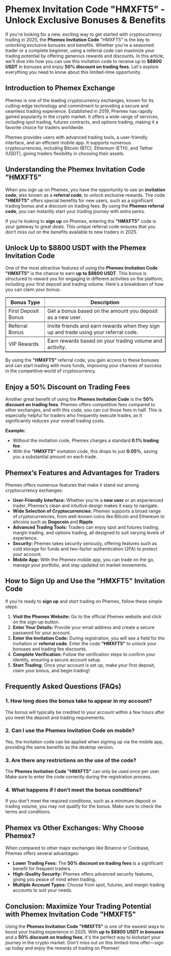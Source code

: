 <h1>Phemex Invitation Code "HMXFT5" - Unlock Exclusive Bonuses & Benefits</h1>

<p>If you're looking for a new, exciting way to get started with cryptocurrency trading in 2025, the <strong>Phemex Invitation Code</strong> "HMXFT5" is the key to unlocking exclusive bonuses and benefits. Whether you're a seasoned trader or a complete beginner, using a referral code can maximize your trading potential by offering generous rewards and discounts. In this article, we'll dive into how you can use this invitation code to receive up to <strong>$8800 USDT</strong> in bonuses and enjoy <strong>50% discount on trading fees</strong>. Let's explore everything you need to know about this limited-time opportunity.</p>

<h2>Introduction to Phemex Exchange</h2>
<p>Phemex is one of the leading cryptocurrency exchanges, known for its cutting-edge technology and commitment to providing a secure and seamless trading experience. Established in 2019, Phemex has rapidly gained popularity in the crypto market. It offers a wide range of services, including spot trading, futures contracts, and options trading, making it a favorite choice for traders worldwide.</p>
<p>Phemex provides users with advanced trading tools, a user-friendly interface, and an efficient mobile app. It supports numerous cryptocurrencies, including Bitcoin (BTC), Ethereum (ETH), and Tether (USDT), giving traders flexibility in choosing their assets.</p>

<h2>Understanding the Phemex Invitation Code "HMXFT5"</h2>
<p>When you sign up on Phemex, you have the opportunity to use an <strong>invitation code</strong>, also known as a <strong>referral code</strong>, to unlock exclusive rewards. The code <strong>"HMXFT5"</strong> offers special benefits for new users, such as a significant trading bonus and a discount on trading fees. By using the <strong>Phemex referral code</strong>, you can instantly start your trading journey with extra perks.</p>
<p>If you're looking to <strong>sign up</strong> on Phemex, entering the <strong>"HMXFT5"</strong> code is your gateway to great deals. This unique referral code ensures that you don’t miss out on the benefits available to new traders in 2025.</p>

<h2>Unlock Up to $8800 USDT with the Phemex Invitation Code</h2>
<p>One of the most attractive features of using the <strong>Phemex Invitation Code "HMXFT5"</strong> is the chance to earn <strong>up to $8800 USDT</strong>. This bonus is structured to reward you for engaging in different activities on the platform, including your first deposit and trading volume. Here's a breakdown of how you can claim your bonus:</p>

<table border="1">
        <tr>
            <th>Bonus Type</th>
            <th>Description</th>
        </tr>
        <tr>
            <td>First Deposit Bonus</td>
            <td>Get a bonus based on the amount you deposit as a new user.</td>
        </tr>
        <tr>
            <td>Referral Bonus</td>
            <td>Invite friends and earn rewards when they sign up and trade using your referral code.</td>
        </tr>
        <tr>
            <td>VIP Rewards</td>
            <td>Earn rewards based on your trading volume and activity.</td>
        </tr>
</table>

<p>By using the <strong>"HMXFT5"</strong> referral code, you gain access to these bonuses and can start trading with more funds, improving your chances of success in the competitive world of cryptocurrency.</p>

<h2>Enjoy a 50% Discount on Trading Fees</h2>
<p>Another great benefit of using the <strong>Phemex Invitation Code</strong> is the <strong>50% discount on trading fees</strong>. Phemex offers competitive fees compared to other exchanges, and with this code, you can cut those fees in half. This is especially helpful for traders who frequently execute trades, as it significantly reduces your overall trading costs.</p>

<p><strong>Example:</strong></p>
    <ul>
        <li>Without the invitation code, Phemex charges a standard <strong>0.1% trading fee</strong>.</li>
        <li>With the <strong>"HMXFT5"</strong> invitation code, this drops to just <strong>0.05%</strong>, saving you a substantial amount on each trade.</li>
    </ul>

<h2>Phemex’s Features and Advantages for Traders</h2>
<p>Phemex offers numerous features that make it stand out among cryptocurrency exchanges:</p>
    <ul>
        <li><strong>User-Friendly Interface:</strong> Whether you're a <strong>new user</strong> or an experienced trader, Phemex’s clean and intuitive design makes it easy to navigate.</li>
        <li><strong>Wide Selection of Cryptocurrencies:</strong> Phemex supports a broad range of cryptocurrencies, from well-known coins like Bitcoin and Ethereum to altcoins such as <strong>Dogecoin</strong> and <strong>Ripple</strong>.</li>
        <li><strong>Advanced Trading Tools:</strong> Traders can enjoy spot and futures trading, margin trading, and options trading, all designed to suit varying levels of experience.</li>
        <li><strong>Security:</strong> Phemex takes security seriously, offering features such as cold storage for funds and two-factor authentication (2FA) to protect your account.</li>
        <li><strong>Mobile App:</strong> With the Phemex mobile app, you can trade on the go, manage your portfolio, and stay updated on market movements.</li>
    </ul>

<h2>How to Sign Up and Use the "HMXFT5" Invitation Code</h2>
<p>If you're ready to <strong>sign up</strong> and start trading on Phemex, follow these simple steps:</p>
    <ol>
        <li><strong>Visit the Phemex Website:</strong> Go to the official Phemex website and click on the sign-up button.</li>
        <li><strong>Enter Your Details:</strong> Provide your email address and create a secure password for your account.</li>
        <li><strong>Enter the Invitation Code:</strong> During registration, you will see a field for the invitation or <strong>referral code</strong>. Enter the code <strong>"HMXFT5"</strong> to unlock your bonuses and trading fee discounts.</li>
        <li><strong>Complete Verification:</strong> Follow the verification steps to confirm your identity, ensuring a secure account setup.</li>
        <li><strong>Start Trading:</strong> Once your account is set up, make your first deposit, claim your bonus, and begin trading!</li>
    </ol>

<h2>Frequently Asked Questions (FAQs)</h2>

<h3>1. How long does the bonus take to appear in my account?</h3>
<p>The bonus will typically be credited to your account within a few hours after you meet the deposit and trading requirements.</p>

<h3>2. Can I use the Phemex Invitation Code on mobile?</h3>
<p>Yes, the invitation code can be applied when signing up via the mobile app, providing the same benefits as the desktop version.</p>

<h3>3. Are there any restrictions on the use of the code?</h3>
<p>The <strong>Phemex Invitation Code "HMXFT5"</strong> can only be used once per user. Make sure to enter the code correctly during the registration process.</p>

<h3>4. What happens if I don’t meet the bonus conditions?</h3>
<p>If you don't meet the required conditions, such as a minimum deposit or trading volume, you may not qualify for the bonus. Make sure to check the terms and conditions.</p>

<h2>Phemex vs Other Exchanges: Why Choose Phemex?</h2>
<p>When compared to other major exchanges like Binance or Coinbase, Phemex offers several advantages:</p>
    <ul>
        <li><strong>Lower Trading Fees:</strong> The <strong>50% discount on trading fees</strong> is a significant benefit for frequent traders.</li>
        <li><strong>High-Quality Security:</strong> Phemex offers advanced security features, giving you peace of mind when trading.</li>
        <li><strong>Multiple Account Types:</strong> Choose from spot, futures, and margin trading accounts to suit your needs.</li>
    </ul>

<h2>Conclusion: Maximize Your Trading Potential with Phemex Invitation Code "HMXFT5"</h2>
<p>Using the <strong>Phemex Invitation Code "HMXFT5"</strong> is one of the easiest ways to boost your trading experience in 2025. With <strong>up to $8800 USDT in bonuses</strong> and a <strong>50% discount on trading fees</strong>, it's the perfect way to kickstart your journey in the crypto market. Don't miss out on this limited-time offer—sign up today and enjoy the rewards of trading on Phemex!</p>

</body>
</html>
